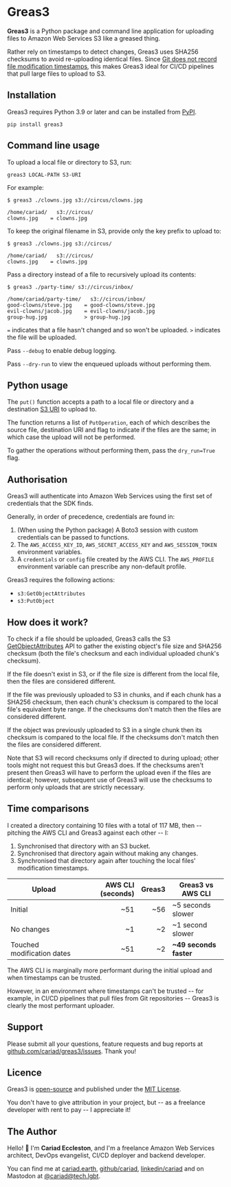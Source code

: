 # Greas3

**Greas3** is a Python package and command line application for uploading files to Amazon Web Services S3 like a greased thing.

Rather rely on timestamps to detect changes, Greas3 uses SHA256 checksums to avoid re-uploading identical files. Since [Git does not record file modification timestamps](https://stackoverflow.com/questions/2179722/checking-out-old-files-with-original-create-modified-timestamps/2179825#2179825), this makes Greas3 ideal for CI/CD pipelines that pull large files to upload to S3.

## Installation

Greas3 requires Python 3.9 or later and can be installed from [PyPI](https://pypi.org/project/greas3/).

```shell
pip install greas3
```

## Command line usage

To upload a local file or directory to S3, run:

```text
greas3 LOCAL-PATH S3-URI
```

For example:

```shell
$ greas3 ./clowns.jpg s3://circus/clowns.jpg

/home/cariad/   s3://circus/
clowns.jpg    = clowns.jpg
```

To keep the original filename in S3, provide only the key prefix to upload to:

```shell
$ greas3 ./clowns.jpg s3://circus/

/home/cariad/   s3://circus/
clowns.jpg    = clowns.jpg
```

Pass a directory instead of a file to recursively upload its contents:

```shell
$ greas3 ./party-time/ s3://circus/inbox/

/home/cariad/party-time/   s3://circus/inbox/
good-clowns/steve.jpg    = good-clowns/steve.jpg
evil-clowns/jacob.jpg    = evil-clowns/jacob.jpg
group-hug.jpg            > group-hug.jpg
```

`=` indicates that a file hasn't changed and so won't be uploaded. `>` indicates the file will be uploaded.

Pass `--debug` to enable debug logging.

Pass `--dry-run` to view the enqueued uploads without performing them.

## Python usage

The `put()` function accepts a path to a local file or directory and a destination [S3 URI](https://cariad.github.io/slash3/) to upload to.

The function returns a list of `PutOperation`, each of which describes the source file, destination URI and flag to indicate if the files are the same; in which case the upload will not be performed.

To gather the operations without performing them, pass the `dry_run=True` flag.

## Authorisation

Greas3 will authenticate into Amazon Web Services using the first set of credentials that the SDK finds.

Generally, in order of precedence, credentials are found in:

1. (When using the Python package) A Boto3 session with custom credentials can be passed to functions.
1. The `AWS_ACCESS_KEY_ID`, `AWS_SECRET_ACCESS_KEY` and `AWS_SESSION_TOKEN` environment variables.
1. A `credentials` or `config` file created by the AWS CLI. The `AWS_PROFILE` environment variable can prescribe any non-default profile.

Greas3 requires the following actions:

- `s3:GetObjectAttributes`
- `s3:PutObject`

## How does it work?

To check if a file should be uploaded, Greas3 calls the S3 [GetObjectAttributes](https://docs.aws.amazon.com/AmazonS3/latest/API/API_GetObjectAttributes.html) API to gather the existing object's file size and SHA256 checksum (both the file's checksum and each individual uploaded chunk's checksum).

If the file doesn't exist in S3, or if the file size is different from the local file, then the files are considered different.

If the file was previously uploaded to S3 in chunks, and if each chunk has a SHA256 checksum, then each chunk's checksum is compared to the local file's equivalent byte range. If the checksums don't match then the files are considered different.

If the object was previously uploaded to S3 in a single chunk then its checksum is compared to the local file. If the checksums don't match then the files are considered different.

Note that S3 will record checksums only if directed to during upload; other tools might not request this but Greas3 does. If the checksums aren't present then Greas3 will have to perform the upload even if the files are identical; however, subsequent use of Greas3 will use the checksums to perform only uploads that are strictly necessary.

## Time comparisons

I created a directory containing 10 files with a total of 117 MB, then -- pitching the AWS CLI and Greas3 against each other -- I:

1. Synchronised that directory with an S3 bucket.
1. Synchronised that directory again without making any changes.
1. Synchronised that directory again after touching the local files' modification timestamps.

| Upload                     | AWS CLI (seconds) | Greas3 | Greas3 vs AWS CLI      |
| -                          |                -: |     -: | -                      |
| Initial                    |               ~51 |    ~56 | ~5 seconds slower      |
| No changes                 |                ~1 |     ~2 | ~1 second slower       |
| Touched modification dates |               ~51 |     ~2 | **~49 seconds faster** |

The AWS CLI is marginally more performant during the initial upload and when timestamps can be trusted.

However, in an environment where timestamps can't be trusted -- for example, in CI/CD pipelines that pull files from Git repositories -- Greas3 is clearly the most performant uploader.

## Support

Please submit all your questions, feature requests and bug reports at [github.com/cariad/greas3/issues](https://github.com/cariad/greas3/issues). Thank you!

## Licence

Greas3 is [open-source](https://github.com/cariad/greas3) and published under the [MIT License](https://github.com/cariad/greas3/blob/main/LICENSE).

You don't have to give attribution in your project, but -- as a freelance developer with rent to pay -- I appreciate it!

## The Author

Hello! 👋 I'm **Cariad Eccleston**, and I'm a freelance Amazon Web Services architect, DevOps evangelist, CI/CD deployer and backend developer.

You can find me at [cariad.earth](https://cariad.earth), [github/cariad](https://github.com/cariad), [linkedin/cariad](https://linkedin.com/in/cariad) and on Mastodon at [@cariad@tech.lgbt](https://tech.lgbt/@cariad).
